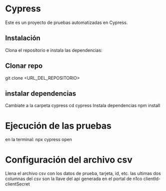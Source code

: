 # Cypress

Este es un proyecto de pruebas automatizadas en Cypress.

## Instalación

Clona el repositorio e instala las dependencias:

## Clonar repo
git clone <URL_DEL_REPOSITORIO>
## instalar dependencias
Cambiate a la carpeta cypress
cd cypress
Instala dependencias
npm install

# Ejecución de las pruebas
en la terminal: 
npx cypress open
# Configuración del archivo csv
Llena el archivo csv con los datos de prueba, tarjeta, id, etc.
las ultimas dos columnas del csv son la llave del api generada en el portal de n1co clientId-clientSecret
